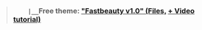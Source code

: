 > ### `    |__`Free theme: ["Fastbeauty v1.0" (Files,](https://github.com/VideoCovery/wordpress_free-theme__fastbeauty-v1.0) [+ Video tutorial)](https://youtube.com/@VideoCovery)
